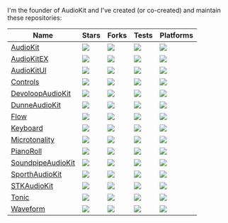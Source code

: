 I'm the founder of AudioKit and I've created (or co-created) and maintain these repositories:

|  Name | Stars | Forks | Tests | Platforms |
| ----- | ----- | ----- | ----- | --------- |
| [AudioKit](https://github.com/AudioKit/AudioKit)                   | [![](https://img.shields.io/github/v/tag/AudioKit/AudioKit?label=&color=black)         ](https://github.com/AudioKit/AudioKit/tags)          | [![](https://img.shields.io/github/issues-raw/AudioKit/AudioKit?label=&color=black)         ](https://github.com/AudioKit/AudioKit/issues)          | [![](https://github.com/AudioKit/AudioKit/workflows/CI/badge.svg)                                                  ](https://github.com/AudioKit/AudioKit/actions?query=workflow%3ACI)          | [![](https://img.shields.io/endpoint?url=https%3A%2F%2Fswiftpackageindex.com%2Fapi%2Fpackages%2FAudioKit%2FAudioKit%2Fbadge%3Ftype%3Dswift-versions&label=&color=black)         ](https://swiftpackageindex.com/AudioKit/AudioKit)          | [![](https://img.shields.io/endpoint?url=https%3A%2F%2Fswiftpackageindex.com%2Fapi%2Fpackages%2FAudioKit%2FAudioKit%2Fbadge%3Ftype%3Dplatforms&label=&color=black)         ](https://swiftpackageindex.com/AudioKit/AudioKit)          |
| [AudioKitEX](https://github.com/AudioKit/AudioKitEX)        | [![](https://img.shields.io/github/stars/AudioKit/AudioKitEX?label=&color=black)       ](https://github.com/AudioKit/AudioKitEX/stargazers)        |  [![](https://img.shields.io/github/forks/AudioKit/AudioKitEX?label=&color=black)       ](https://github.com/AudioKit/AudioKitEX/network/members)        | [![](https://img.shields.io/github/actions/workflow/status/AudioKit/AudioKitEX/tests.yml?branch=main&label=)       ](https://github.com/AudioKit/AudioKitEX/actions/workflows/tests.yml)        | [![](https://img.shields.io/endpoint?url=https%3A%2F%2Fswiftpackageindex.com%2Fapi%2Fpackages%2FAudioKit%2FAudioKitEX%2Fbadge%3Ftype%3Dplatforms&label=&color=black)       ](https://swiftpackageindex.com/AudioKit/AudioKitEX)        |
| [AudioKitUI](https://github.com/AudioKit/AudioKitUI)        | [![](https://img.shields.io/github/stars/AudioKit/AudioKitUI?label=&color=black)       ](https://github.com/AudioKit/AudioKitUI/stargazers)        |  [![](https://img.shields.io/github/forks/AudioKit/AudioKitUI?label=&color=black)       ](https://github.com/AudioKit/AudioKitUI/network/members)        | [![](https://img.shields.io/github/actions/workflow/status/AudioKit/AudioKitUI/tests.yml?branch=main&label=)       ](https://github.com/AudioKit/AudioKitUI/actions/workflows/tests.yml)        | [![](https://img.shields.io/endpoint?url=https%3A%2F%2Fswiftpackageindex.com%2Fapi%2Fpackages%2FAudioKit%2FAudioKitUI%2Fbadge%3Ftype%3Dplatforms&label=&color=black)       ](https://swiftpackageindex.com/AudioKit/AudioKitUI)        |
| [Controls](https://github.com/AudioKit/Controls)          | [![](https://img.shields.io/github/stars/AudioKit/Controls?label=&color=black)         ](https://github.com/AudioKit/Controls/stargazers)          |  [![](https://img.shields.io/github/forks/AudioKit/Controls?label=&color=black)         ](https://github.com/AudioKit/Controls/network/members)          | [![](https://img.shields.io/github/actions/workflow/status/AudioKit/Controls/tests.yml?branch=main&label=)         ](https://github.com/AudioKit/Controls/actions/workflows/tests.yml)          | [![](https://img.shields.io/endpoint?url=https%3A%2F%2Fswiftpackageindex.com%2Fapi%2Fpackages%2FAudioKit%2FControls%2Fbadge%3Ftype%3Dplatforms&label=&color=black)         ](https://swiftpackageindex.com/AudioKit/Controls)          |
| [DevoloopAudioKit](https://github.com/AudioKit/DevoloopAudioKit)  | [![](https://img.shields.io/github/stars/AudioKit/DevoloopAudioKit?label=&color=black) ](https://github.com/AudioKit/DevoloopAudioKit/stargazers)  |  [![](https://img.shields.io/github/forks/AudioKit/DevoloopAudioKit?label=&color=black) ](https://github.com/AudioKit/DevoloopAudioKit/network/members)  | [![](https://img.shields.io/github/actions/workflow/status/AudioKit/DevoloopAudioKit/tests.yml?branch=main&label=) ](https://github.com/AudioKit/DevoloopAudioKit/actions/workflows/tests.yml)  | [![](https://img.shields.io/endpoint?url=https%3A%2F%2Fswiftpackageindex.com%2Fapi%2Fpackages%2FAudioKit%2FDevoloopAudioKit%2Fbadge%3Ftype%3Dplatforms&label=&color=black) ](https://swiftpackageindex.com/AudioKit/DevoloopAudioKit)  |
| [DunneAudioKit](https://github.com/AudioKit/DunneAudioKit)     | [![](https://img.shields.io/github/stars/AudioKit/DunneAudioKit?label=&color=black)    ](https://github.com/AudioKit/DunneAudioKit/stargazers)     |  [![](https://img.shields.io/github/forks/AudioKit/DunneAudioKit?label=&color=black)    ](https://github.com/AudioKit/DunneAudioKit/network/members)     | [![](https://img.shields.io/github/actions/workflow/status/AudioKit/DunneAudioKit/tests.yml?branch=main&label=)    ](https://github.com/AudioKit/DunneAudioKit/actions/workflows/tests.yml)     | [![](https://img.shields.io/endpoint?url=https%3A%2F%2Fswiftpackageindex.com%2Fapi%2Fpackages%2FAudioKit%2FDunneAudioKit%2Fbadge%3Ftype%3Dplatforms&label=&color=black)    ](https://swiftpackageindex.com/AudioKit/DunneAudioKit)     |
| [Flow](https://github.com/AudioKit/Flow)              | [![](https://img.shields.io/github/stars/AudioKit/Flow?label=&color=black)             ](https://github.com/AudioKit/Flow/stargazers)              |  [![](https://img.shields.io/github/forks/AudioKit/Flow?label=&color=black)             ](https://github.com/AudioKit/Flow/network/members)              | [![](https://img.shields.io/github/actions/workflow/status/AudioKit/Flow/tests.yml?branch=main&label=)             ](https://github.com/AudioKit/Flow/actions/workflows/tests.yml)              | [![](https://img.shields.io/endpoint?url=https%3A%2F%2Fswiftpackageindex.com%2Fapi%2Fpackages%2FAudioKit%2FFlow%2Fbadge%3Ftype%3Dplatforms&label=&color=black)             ](https://swiftpackageindex.com/AudioKit/Flow)              |
| [Keyboard](https://github.com/AudioKit/Keyboard)          | [![](https://img.shields.io/github/stars/AudioKit/Keyboard?label=&color=black)         ](https://github.com/AudioKit/Keyboard/stargazers)          |  [![](https://img.shields.io/github/forks/AudioKit/Keyboard?label=&color=black)         ](https://github.com/AudioKit/Keyboard/network/members)          | [![](https://img.shields.io/github/actions/workflow/status/AudioKit/Keyboard/tests.yml?branch=main&label=)         ](https://github.com/AudioKit/Keyboard/actions/workflows/tests.yml)          | [![](https://img.shields.io/endpoint?url=https%3A%2F%2Fswiftpackageindex.com%2Fapi%2Fpackages%2FAudioKit%2FKeyboard%2Fbadge%3Ftype%3Dplatforms&label=&color=black)         ](https://swiftpackageindex.com/AudioKit/Keyboard)          |
| [Microtonality](https://github.com/AudioKit/Microtonality)     | [![](https://img.shields.io/github/stars/AudioKit/Microtonality?label=&color=black)    ](https://github.com/AudioKit/Microtonality/stargazers)     |  [![](https://img.shields.io/github/forks/AudioKit/Microtonality?label=&color=black)    ](https://github.com/AudioKit/Microtonality/network/members)     | [![](https://img.shields.io/github/actions/workflow/status/AudioKit/Microtonality/tests.yml?branch=main&label=)    ](https://github.com/AudioKit/Microtonality/actions/workflows/tests.yml)     | [![](https://img.shields.io/endpoint?url=https%3A%2F%2Fswiftpackageindex.com%2Fapi%2Fpackages%2FAudioKit%2FMicrotonality%2Fbadge%3Ftype%3Dplatforms&label=&color=black)    ](https://swiftpackageindex.com/AudioKit/Microtonality)     |
| [PianoRoll](https://github.com/AudioKit/PianoRoll)         | [![](https://img.shields.io/github/stars/AudioKit/PianoRoll?label=&color=black)        ](https://github.com/AudioKit/PianoRoll/stargazers)         |  [![](https://img.shields.io/github/forks/AudioKit/PianoRoll?label=&color=black)        ](https://github.com/AudioKit/PianoRoll/network/members)         | [![](https://img.shields.io/github/actions/workflow/status/AudioKit/PianoRoll/tests.yml?branch=main&label=)        ](https://github.com/AudioKit/PianoRoll/actions/workflows/tests.yml)         | [![](https://img.shields.io/endpoint?url=https%3A%2F%2Fswiftpackageindex.com%2Fapi%2Fpackages%2FAudioKit%2FPianoRoll%2Fbadge%3Ftype%3Dplatforms&label=&color=black)        ](https://swiftpackageindex.com/AudioKit/PianoRoll)         |
| [SoundpipeAudioKit](https://github.com/AudioKit/SoundpipeAudioKit) | [![](https://img.shields.io/github/v/tag/AudioKit/SoundpipeAudioKit?label=&color=black)](https://github.com/AudioKit/SoundpipeAudioKit/tags) | [![](https://img.shields.io/github/issues-raw/AudioKit/SoundpipeAudioKit?label=&color=black)](https://github.com/AudioKit/SoundpipeAudioKit/issues) | [![](https://github.com/AudioKit/SoundpipeAudioKit/workflows/CI/badge.svg)                                         ](https://github.com/AudioKit/SoundpipeAudioKit/actions?query=workflow%3ACI) | [![](https://img.shields.io/endpoint?url=https%3A%2F%2Fswiftpackageindex.com%2Fapi%2Fpackages%2FAudioKit%2FSoundpipeAudioKit%2Fbadge%3Ftype%3Dswift-versions&label=&color=black)](https://swiftpackageindex.com/AudioKit/SoundpipeAudioKit) | [![](https://img.shields.io/endpoint?url=https%3A%2F%2Fswiftpackageindex.com%2Fapi%2Fpackages%2FAudioKit%2FSoundpipeAudioKit%2Fbadge%3Ftype%3Dplatforms&label=&color=black)](https://swiftpackageindex.com/AudioKit/SoundpipeAudioKit) |
| [SporthAudioKit](https://github.com/AudioKit/SporthAudioKit)    | [![](https://img.shields.io/github/stars/AudioKit/SporthAudioKit?label=&color=black)   ](https://github.com/AudioKit/SporthAudioKit/stargazers)    |  [![](https://img.shields.io/github/forks/AudioKit/SporthAudioKit?label=&color=black)   ](https://github.com/AudioKit/SporthAudioKit/network/members)    | [![](https://img.shields.io/github/actions/workflow/status/AudioKit/SporthAudioKit/tests.yml?branch=main&label=)   ](https://github.com/AudioKit/SporthAudioKit/actions/workflows/tests.yml)    | [![](https://img.shields.io/endpoint?url=https%3A%2F%2Fswiftpackageindex.com%2Fapi%2Fpackages%2FAudioKit%2FSporthAudioKit%2Fbadge%3Ftype%3Dplatforms&label=&color=black)   ](https://swiftpackageindex.com/AudioKit/SporthAudioKit)    |
| [STKAudioKit](https://github.com/AudioKit/STKAudioKit)       | [![](https://img.shields.io/github/stars/AudioKit/STKAudioKit?label=&color=black)      ](https://github.com/AudioKit/STKAudioKit/stargazers)       |  [![](https://img.shields.io/github/forks/AudioKit/STKAudioKit?label=&color=black)      ](https://github.com/AudioKit/STKAudioKit/network/members)       | [![](https://img.shields.io/github/actions/workflow/status/AudioKit/STKAudioKit/tests.yml?branch=main&label=)      ](https://github.com/AudioKit/STKAudioKit/actions/workflows/tests.yml)       | [![](https://img.shields.io/endpoint?url=https%3A%2F%2Fswiftpackageindex.com%2Fapi%2Fpackages%2FAudioKit%2FSTKAudioKit%2Fbadge%3Ftype%3Dplatforms&label=&color=black)      ](https://swiftpackageindex.com/AudioKit/STKAudioKit)       |
| [Tonic](https://github.com/AudioKit/Tonic)             | [![](https://img.shields.io/github/stars/AudioKit/Tonic?label=&color=black)            ](https://github.com/AudioKit/Tonic/stargazers)             |  [![](https://img.shields.io/github/forks/AudioKit/Tonic?label=&color=black)            ](https://github.com/AudioKit/Tonic/stargaznetwork/membersers)   | [![](https://img.shields.io/github/actions/workflow/status/AudioKit/Tonic/tests.yml?branch=main&label=)            ](https://github.com/AudioKit/Tonic/actions/workflows/tests.yml)             | [![](https://img.shields.io/endpoint?url=https%3A%2F%2Fswiftpackageindex.com%2Fapi%2Fpackages%2FAudioKit%2FTonic%2Fbadge%3Ftype%3Dplatforms&label=&color=black)            ](https://swiftpackageindex.com/AudioKit/Tonic)             |
| [Waveform](https://github.com/AudioKit/Waveform)          | [![](https://img.shields.io/github/stars/AudioKit/Waveform?label=&color=black)         ](https://github.com/AudioKit/Waveform/stargazers)          |  [![](https://img.shields.io/github/forks/AudioKit/Waveform?label=&color=black)         ](https://github.com/AudioKit/Waveform/stargaznetwork/membersers)| [![](https://img.shields.io/github/actions/workflow/status/AudioKit/Waveform/tests.yml?branch=main&label=)         ](https://github.com/AudioKit/Waveform/actions/workflows/tests.yml)          | [![](https://img.shields.io/endpoint?url=https%3A%2F%2Fswiftpackageindex.com%2Fapi%2Fpackages%2FAudioKit%2FWaveform%2Fbadge%3Ftype%3Dplatforms&label=&color=black)         ](https://swiftpackageindex.com/AudioKit/Waveform)          |
